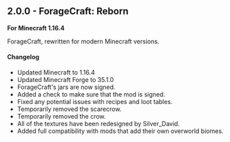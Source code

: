 ## 2.0.0 - ForageCraft: Reborn

**For Minecraft 1.16.4**

ForageCraft, rewritten for modern Minecraft versions.

#### Changelog

- Updated Minecraft to 1.16.4
- Updated Minecraft Forge to 35.1.0
- ForageCraft's jars are now signed.
- Added a check to make sure that the mod is signed.
- Fixed any potential issues with recipes and loot tables.
- Temporarily removed the scarecrow.
- Temporarily removed the crow.
- All of the textures have been redesigned by Silver_David.
- Added full compatibility with mods that add their own overworld biomes.
